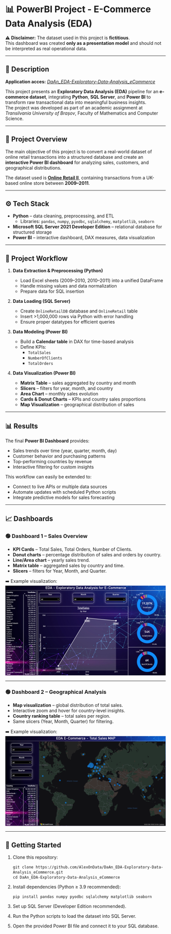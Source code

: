 # 📊 PowerBI Project - E-Commerce Data Analysis (EDA)

⚠️ **Disclaimer:** The dataset used in this project is **fictitious**.  
This dashboard was created **only as a presentation model** and should not be interpreted as real operational data.

---
## 🔎 Description
**Application acces:** _[DaAn_EDA-Exploratory-Data-Analysis_eCommerce](https://app.powerbi.com/view?r=eyJrIjoiNGI5NzNhZGUtMDA1Yy00MDNjLWJlNTAtOTY4YWM5MjJkMmMwIiwidCI6IjU5ZTJkYTQzLWI1N2UtNDA4Ny05OGEwLWI1NDlmODczNzE0MiIsImMiOjl9)_

This project presents an **Exploratory Data Analysis (EDA)** pipeline for an **e-commerce dataset**, integrating **Python**, **SQL Server**, and **Power BI** to transform raw transactional data into meaningful business insights.  
The project was developed as part of an academic assignment at *Transilvania University of Brașov*, Faculty of Mathematics and Computer Science.

---

## 📌 Project Overview
The main objective of this project is to convert a real-world dataset of online retail transactions into a structured database and create an **interactive Power BI dashboard** for analyzing sales, customers, and geographical distributions.  

The dataset used is **[Online Retail II](https://archive.ics.uci.edu/dataset/502/online+retail+ii)**, containing transactions from a UK-based online store between **2009–2011**.

---

## ⚙️ Tech Stack
- **Python** – data cleaning, preprocessing, and ETL  
  - Libraries: `pandas`, `numpy`, `pyodbc`, `sqlalchemy`, `matplotlib`, `seaborn`  
- **Microsoft SQL Server 2021 Developer Edition** – relational database for structured storage  
- **Power BI** – interactive dashboard, DAX measures, data visualization  

---

## 📂 Project Workflow
1. **Data Extraction & Preprocessing (Python)**  
   - Load Excel sheets (2009–2010, 2010–2011) into a unified DataFrame  
   - Handle missing values and data normalization  
   - Prepare data for SQL insertion  

2. **Data Loading (SQL Server)**  
   - Create `OnlineRetailDB` database and `OnlineRetail` table  
   - Insert >1,000,000 rows via Python with error handling  
   - Ensure proper datatypes for efficient queries  

3. **Data Modeling (Power BI)**  
   - Build a **Calendar table** in DAX for time-based analysis  
   - Define KPIs:  
     - `TotalSales`  
     - `NumberOfClients`  
     - `TotalOrders`  

4. **Data Visualization (Power BI)**  
   - **Matrix Table** – sales aggregated by country and month  
   - **Slicers** – filters for year, month, and country  
   - **Area Chart** – monthly sales evolution  
   - **Cards & Donut Charts** – KPIs and country sales proportions  
   - **Map Visualization** – geographical distribution of sales  

---

## 📊 Results
The final **Power BI Dashboard** provides:  
- Sales trends over time (year, quarter, month, day)  
- Customer behavior and purchasing patterns  
- Top-performing countries by revenue  
- Interactive filtering for custom insights  

This workflow can easily be extended to:  
- Connect to live APIs or multiple data sources  
- Automate updates with scheduled Python scripts  
- Integrate predictive models for sales forecasting  

---

## 📈 Dashboards

### 🟢 Dashboard 1 – Sales Overview
- **KPI Cards** – Total Sales, Total Orders, Number of Clients.  
- **Donut charts** – percentage distribution of sales and orders by country.  
- **Line/Area chart** – yearly sales trend.  
- **Matrix table** – aggregated sales by country and time.  
- **Slicers** – filters for Year, Month, and Quarter.  

➡️ Example visualization:  
![Dashboard1](./assets/dashboard1.png)

---

### 🟢 Dashboard 2 – Geographical Analysis
- **Map visualization** – global distribution of total sales.  
- Interactive zoom and hover for country-level insights.  
- **Country ranking table** – total sales per region.  
- Same slicers (Year, Month, Quarter) for filtering.  

➡️ Example visualization:  
![Dashboard2](./assets/dashboard2.png)

---

## 🚀 Getting Started
1. Clone this repository:  
   ```
   git clone https://github.com/AlexOnData/DaAn_EDA-Exploratory-Data-Analysis_eCommerce.git
   cd DaAn_EDA-Exploratory-Data-Analysis_eCommerce
   ```

2. Install dependencies (Python ≥ 3.9 recommended):
   ```
   pip install pandas numpy pyodbc sqlalchemy matplotlib seaborn
   ```

3. Set up SQL Server (Developer Edition recommended).

4. Run the Python scripts to load the dataset into SQL Server.

5. Open the provided Power BI file and connect it to your SQL database.
